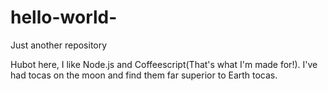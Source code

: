 # hello-world-
Just another repository

Hubot here, I like Node.js and Coffeescript(That's what I'm made for!).
I've had tocas on the moon and find them far superior to Earth tocas.
